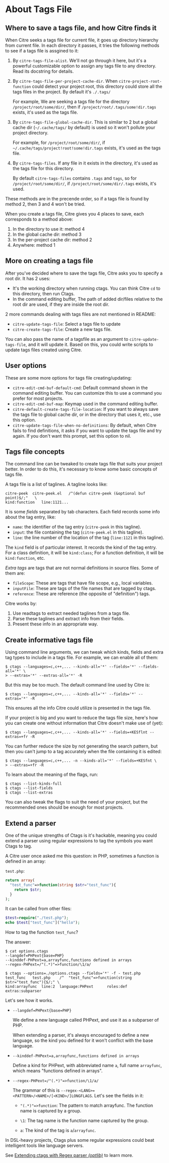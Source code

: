 # About Tags File

## Where to save a tags file, and how Citre finds it

When Citre seeks a tags file for current file, it goes up directory hierarchy
from current file. In each directory it passes, it tries the following methods
to see if a tags file is assgined to it:

1. By `citre-tags-file-alist`. We'll not go through it here, but it's a
   powerful customizable option to assign any tags file to any directory. Read
   its docstring for details.

2. By `citre-tags-file-per-project-cache-dir`. When
   `citre-project-root-function` could detect your project root, this directory
   could store all the tags files in the project. By default it's `./.tags/`

   For example, We are seeking a tags file for the directory
   `/project/root/some/dir/`, then if `/project/root/.tags/some!dir.tags`
   exists, it's used as the tags file.

3. By `citre-tags-file-global-cache-dir`. This is similar to 2 but a global
   cache dir (`~/.cache/tags/` by default) is used so it won't pollute your
   project directory.

    For example, for `/project/root/some/dir/`, if
    `~/.cache/tags/project!root!some!dir.tags` exists, it's used as the tags
    file.

4. By `citre-tags-files`. If any file in it exists in the directory, it's used
   as the tags file for this directory.

   By default `citre-tags-files` contains `.tags` and `tags`, so for
   `/project/root/some/dir/`, if `/project/root/some/dir/.tags` exists, it's
   used.

These methods are in the precende order, so if a tags file is found by method
2, then 3 and 4 won't be tried.

When you create a tags file, Citre gives you 4 places to save, each corresponds
to a method above:

1. In the directory to use it: method 4
2. In the global cache dir: method 3
3. In the per-project cache dir: method 2
4. Anywhere: method 1

## More on creating a tags file

After you've decided where to save the tags file, Citre asks you to specify a
root dir. It has 2 uses:

- It's the working directory when running ctags. You can think Citre `cd` to
  this directory, then run Ctags.
- In the command editing buffer, The path of added dir/files relative to the
  root dir are used, if they are inside the root dir.

2 more commands dealing with tags files are not mentioned in README:

- `citre-update-tags-file`: Select a tags file to update
- `citre-create-tags-file`: Create a new tags file.

You can also pass the name of a tagsfile as an argument to
`citre-update-tags-file`, and it will update it. Based on this, you could write
scripts to update tags files created using Citre.

## User options

These are some more options for tags file creating/updating:

- `citre-edit-cmd-buf-default-cmd`: Default command shown in the command
  editing buffer. You can customize this to use a command you prefer for most
  projects.
- `citre-edit-cmd-buf-map`: Keymap used in the command editing buffer.
- `citre-default-create-tags-file-location`: If you want to always save the
  tags file to global cache dir, or in the directory that uses it, etc., use
  this option.
- `citre-update-tags-file-when-no-definitions`: By default, when Citre fails to
  find definitions, it asks if you want to update the tags file and try again.
  If you don't want this prompt, set this option to nil.

## Tags file concepts

The command line can be tweaked to create tags file that suits your project
better. In order to do this, it's necessary to know some basic concepts of tags
file.

A tags file is a list of taglines. A tagline looks like:

```
citre-peek	citre-peek.el	/^(defun citre-peek (&optional buf point)$/;"	\
kind:function	line:1121...
```

It is some *fields* separated by tab characters. Each field records some info
about the tag entry, like:

- `name`: the identifier of the tag entry (`citre-peek` in this tagline).
- `input`: the file containing the tag (`citre-peek.el` in this tagline).
- `line`: the line number of the location of the tag (`line:1121` in this
  tagline).

The `kind` field is of particular interest. It records the kind of the tag
entry. For a class definition, it will be `kind:class`; For a function
definition, it will be `kind:function`, etc.

*Extra tags* are tags that are not normal definitions in source files. Some of
them are:

- `fileScope`: These are tags that have file scope, e.g., local variables.
- `inputFile`: These are tags of the file names that are tagged by ctags.
- `reference`: These are reference (the opposite of "definition") tags.

Citre works by:

1. Use readtags to extract needed taglines from a tags file.
2. Parse these taglines and extract info from their fields.
3. Present these info in an appropriate way.

## Create informative tags file

Using command line arguments, we can tweak which kinds, fields and extra tag
types to include in a tags file. For example, we can enable all of them:

```console
$ ctags --languages=c,c++,... --kinds-all='*' --fields='*' --fields-all='*' \
> --extras='*' --extras-all='*' -R
```

But this may be too much. The default command line used by Citre is:

```console
$ ctags --languages=c,c++,... --kinds-all='*' --fields='*' --extras='*' -R
```

This ensures all the info Citre could utilize is presented in the tags file.

If your project is big and you want to reduce the tags file size, here's how
you can create one without information that Citre doesn't make use of (yet):

```console
$ ctags --languages=c,c++,... --kinds-all='*' --fields=+KESflnt --extras=+fr -R
```

You can further reduce the size by not generating the search pattern, but then
you can't jump to a tag accurately when the file containing it is edited:

```console
$ ctags --languages=c,c++,... -n --kinds-all='*' --fields=+KESfnt \
> --extras=+fr -R
```

To learn about the meaning of the flags, run:

```console
$ ctags --list-kinds-full
$ ctags --list-fields
$ ctags --list-extras
```

You can also tweak the flags to suit the need of your project, but the
recommended ones should be enough for most projects.

## Extend a parser

One of the unique strengths of Ctags is it's hackable, meaning you could extend
a parser using regular expressions to tag the symbols you want Ctags to tag.

A Citre user once asked me this question: in PHP, sometimes a function is
defined in an array:

`test.php`:

```php
return array(
  "test_func"=>function(string $str="test_func"){
    return $str;
  }
);
```

It can be called from other files:

```php
$test=require("./test.php");
echo $test["test_func"]("hello");
```

How to tag the function `test_func`?

The answer:

```console
$ cat options.ctags
--langdef=PHPext{base=PHP}
--kinddef-PHPext=a,arrayfunc,functions defined in arrays
--regex-PHPext=/"(.*)"=>function/\1/a/

$ ctags --options=./options.ctags --fields='*' -f - test.php
test_func	test.php	/^  "test_func"=>function(string $str="test_func"){$/;"	\
kind:arrayfunc  line:2  language:PHPext      roles:def       extras:subparser
```

Let's see how it works.

- `--langdef=PHPext{base=PHP}`

  We define a new language called PHPext, and use it as a subparser of PHP.

  When extending a parser, it's always encouraged to define a new language, so
  the kind you defined for it won't conflict with the base language.

- `--kinddef-PHPext=a,arrayfunc,functions defined in arrays`

  Define a kind for PHPext, with abbreviated name `a`, full name `arrayfunc`,
  which means "functions defined in arrays".

- `--regex-PHPext=/"(.*)"=>function/\1/a/`

  The grammar of this is `--regex-<LANG>=<PATTERN>/<NAME>/[<KIND>/]LONGFLAGS`.
  Let's see the fields in it:

  - `"(.*)"=>function`: The pattern to match arrayfunc. The function name is
    captured by a group.

  - `\1`: The tag name is the function name captured by the group.

  - `a`: The kind of the tag is `a`/`arrayfunc`.

In DSL-heavy projects, Ctags plus some regular expressions could beat
intelligent tools like language servers.

See [Extending ctags with Regex parser
*(optlib)*](https://docs.ctags.io/en/latest/optlib.html) to learn more.
